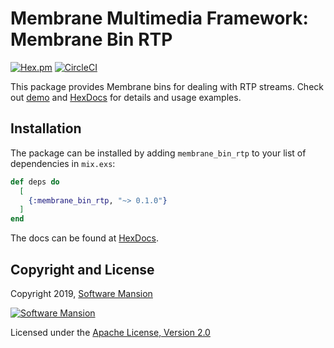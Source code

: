 # Membrane Multimedia Framework: Membrane Bin RTP

[![Hex.pm](https://img.shields.io/hexpm/v/membrane_bin_rtp.svg)](https://hex.pm/packages/membrane_bin_rtp)
[![CircleCI](https://circleci.com/gh/membraneframework/membrane-bin-rtp.svg?style=svg)](https://circleci.com/gh/membraneframework/membrane-bin-rtp)

This package provides Membrane bins for dealing with RTP streams. Check out [demo](https://github.com/membraneframework/membrane-demo/tree/master/rtp) and [HexDocs](https://hexdocs.pm/membrane_bin_rtp) for details and usage examples.

## Installation

The package can be installed by adding `membrane_bin_rtp` to your list of dependencies in `mix.exs`:

```elixir
def deps do
  [
    {:membrane_bin_rtp, "~> 0.1.0"}
  ]
end
```

The docs can be found at [HexDocs](https://hexdocs.pm/membrane_bin_rtp).

## Copyright and License

Copyright 2019, [Software Mansion](https://swmansion.com/?utm_source=git&utm_medium=readme&utm_campaign=membrane-element-tee)

[![Software Mansion](https://membraneframework.github.io/static/logo/swm_logo_readme.png)](https://swmansion.com/?utm_source=git&utm_medium=readme&utm_campaign=membrane-element-tee)

Licensed under the [Apache License, Version 2.0](LICENSE)
